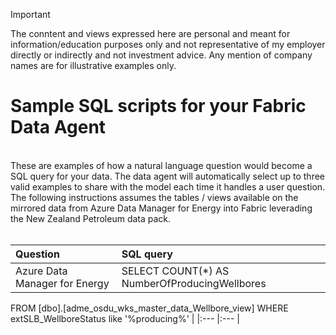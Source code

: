 > [!IMPORTANT]  
> The conntent and views expressed here are personal and meant for information/education purposes only and not representative of my employer directly or indirectly and not investment advice. Any mention of company names are for illustrative examples only.
> 
# Sample SQL scripts for your Fabric Data Agent
<br>
These are examples of how a natural language question would become a SQL query for your data. The data agent will automatically select up to three valid examples to share with the model each time it handles a user question. The following instructions assumes the tables / views available on the mirrored data from Azure Data Manager for Energy into Fabric leverading the New Zealand Petroleum data pack.
<br><br>

| Question                                                                          | SQL query |
|:---                                                                               |:---       |
| Azure Data Manager for Energy                                                 |  SELECT COUNT(*) AS NumberOfProducingWellbores
FROM [dbo].[adme_osdu_wks_master_data_Wellbore_view]
WHERE extSLB_WellboreStatus like '%producing%'         |
|:---                                                                               |:---       |
